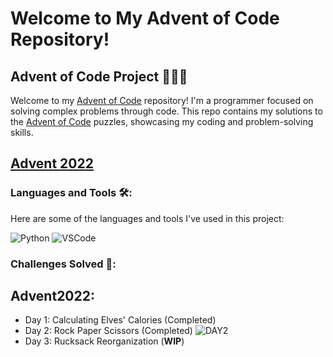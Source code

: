 # Welcome to My Advent of Code Repository!

## Advent of Code Project 🧑🏾‍💻

Welcome to my [Advent of Code](https://adventofcode.com/2022/about) repository! I'm a programmer focused on solving complex problems through code. This repo contains my solutions to the [Advent of Code](https://adventofcode.com/2022/day/1) puzzles, showcasing my coding and problem-solving skills.

## [Advent 2022](https://github.com/banestal/Advent2022)

### Languages and Tools 🛠️:

Here are some of the languages and tools I've used in this project:

![Python](https://img.shields.io/badge/-Python-333333?style=flat&logo=python)
![VSCode](https://img.shields.io/badge/-VSCode-333333?style=flat&logo=visual-studio-code)

### Challenges Solved 🎯:

## Advent2022:
- Day 1: Calculating Elves' Calories (Completed)
- Day 2: Rock Paper Scissors (Completed) ![DAY2](https://github.com/banestal/Advent2022/assets/135490445/8914a575-345f-4820-85ee-339f456e1a3b)
- Day 3: Rucksack Reorganization (**WIP**)
